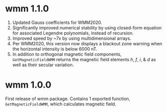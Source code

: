 # wmm 1.1.0
1. Updated Gauss coefficients for WMM2020.
2. Significantly improved numerical stability by using closed-form equation for associated Legendre polynomials, instead of recursion.
3. Improved speed by ~7x by using multidimensional arrays.
4. Per WMM2020, this version now displays a blackout zone warning when the horizontal intensity is below 6000 nT.
5. In addition to orthogonal magnetic field components, `GetMagneticFieldWMM` returns the magnetic field elements _h_, _f_, _i_, & _d_ as well as their secular variation.

# wmm 1.0.0
First release of wmm package. Contains 1 exported function, `GetMagneticFieldWMM`, which calculates magnetic field.
